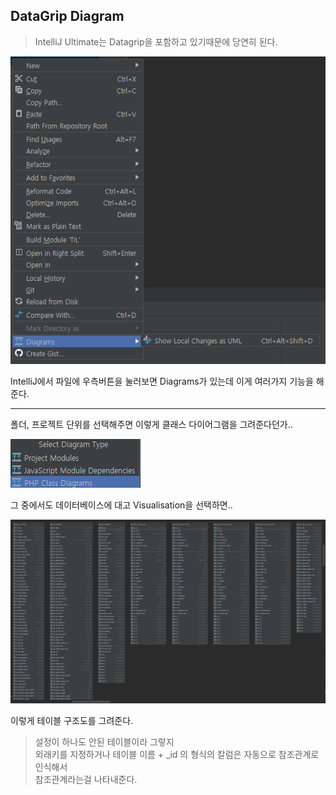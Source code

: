 ## DataGrip Diagram
> IntelliJ Ultimate는 Datagrip을 포함하고 있기때문에 당연히 된다.

![](assets/_images/2ca51bb0.png)

IntelliJ에서 파일에 우측버튼을 눌러보면 Diagrams가 있는데 이게 여러가지 기능을 해준다.

---

폴더, 프로젝트 단위를 선택해주면 이렇게 클래스 다이어그램을 그려준다던가..

![](assets/_images/d9ed358d.png)

그 중에서도 데이터베이스에 대고 Visualisation을 선택하면..

![](assets/_images/7b00d4f0.png)

이렇게 테이블 구조도를 그려준다.
> 설정이 하나도 안된 테이블이라 그렇지  
> 외래키를 지정하거나 테이블 이름 + _id 의 형식의 칼럼은 자동으로 참조관계로 인식해서  
> 참조관계라는걸 나타내준다.